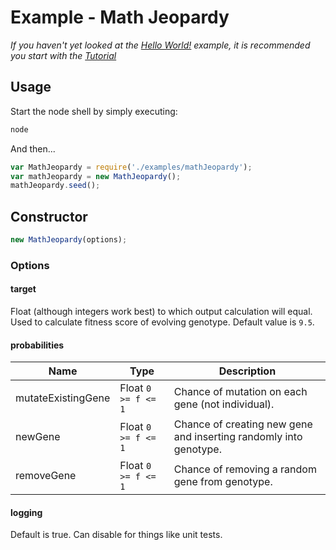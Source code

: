 
# Example - Math Jeopardy

*If you haven't yet looked at the [Hello World!](../helloWorld/README.md) example, it is recommended you start with the [Tutorial](../TUTORIAL.md)*

## Usage

Start the node shell by simply executing:

```bash
node
```

And then...

```javascript
var MathJeopardy = require('./examples/mathJeopardy');
var mathJeopardy = new MathJeopardy();
mathJeopardy.seed();
```

## Constructor

```javascript
new MathJeopardy(options);
```

### Options

#### target

Float (although integers work best) to which output calculation will equal. Used to calculate fitness score of evolving genotype. Default value is `9.5`.

#### probabilities

Name | Type | Description
---- | ---- | -----------
mutateExistingGene | Float `0 >= f <= 1` | Chance of mutation on each gene (not individual).
newGene | Float `0 >= f <= 1` | Chance of creating new gene and inserting randomly into genotype.
removeGene | Float `0 >= f <= 1` | Chance of removing a random gene from genotype.

#### logging

Default is true. Can disable for things like unit tests.
